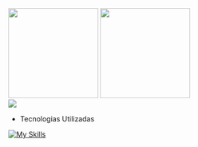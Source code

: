 <div>
  <img height="180em" src="https://github-readme-stats.vercel.app/api?username=victorlima11&show_icons=true&theme=tokyonight"/>
  <img height="180em" src="https://github-readme-stats.vercel.app/api/top-langs/?username=victorlima11&layout=compact&theme=tokyonight"/>
</div>

<a href="https://discord.com/users/1213192346276200512">
  <img src="https://lanyard.cnrad.dev/api/1213192346276200512?theme=dark&hideClan=false&hideProfile=false&showDisplayName=true" />
</a>

* Tecnologias Utilizadas
  
[![My Skills](https://skillicons.dev/icons?i=py,html,css,nodejs,react,ts,git,postgres&theme=dark)](https://skillicons.dev)
